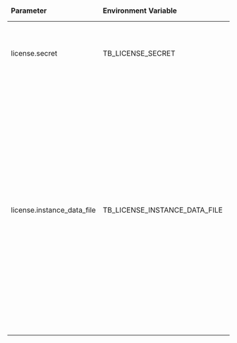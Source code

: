 <table>
    <thead>
      <tr>
          <td style="width: 25%"><b>Parameter</b></td><td style="width: 30%"><b>Environment Variable</b></td><td style="width: 15%"><b>Default Value</b></td><td style="width: 30%"><b>Description</b></td>
      </tr>
    </thead>
    <tbody>
        <tr>
            <td>license.secret</td>
            <td>TB_LICENSE_SECRET</td>
            <td></td>
            <td>License secret obtained from <a href="https://license.winstarcloud.io">WinstarCloud License Portal</a></td>
        </tr>
        <tr>
            <td>license.instance_data_file</td>
            <td>TB_LICENSE_INSTANCE_DATA_FILE</td>
            <td>instance-license.data</td>
            <td>Instance data is auto-generated and is used to identify particular WinstarCloud Instance.<br>
                Instance data is periodically updated and stored into the specified file which can be set to absolute or relative path.<br>
                Please make sure that winstarcloud process has access to the instance data file, in case you use absolute path.</td>
        </tr>
    </tbody>
</table>
